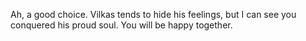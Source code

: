 Ah, a good choice. Vilkas tends to hide his feelings, but I can see you conquered his proud soul. You will be happy together.
